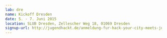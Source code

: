 ```yaml
---
lab: dre
name: Kickoff Dresden
date: 5. - 7. Juni 2015
location: SLUB Dresden, Zellescher Weg 18, 01069 Dresden
signup-url: http://jugendhackt.de/anmeldung-fur-hack-your-city-meets-jugend-hackt-ost/
---
```



